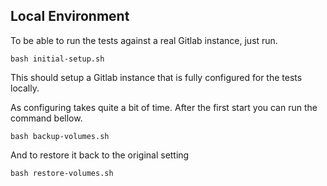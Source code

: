 Local Environment
-----------------

To be able to run the tests against a real Gitlab instance, just run.

```shell
bash initial-setup.sh
```

This should setup a Gitlab instance that is fully configured for the tests locally. 

As configuring takes quite a bit of time. After the first start you can run the command bellow.

```shell
bash backup-volumes.sh
```

And to restore it back to the original setting 

```shell
bash restore-volumes.sh
```